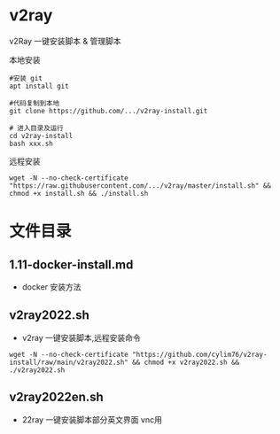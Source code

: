 # v2ray
 v2Ray 一键安装脚本 &amp; 管理脚本

本地安装

```
#安装 git
apt install git

#代码复制到本地
git clone https://github.com/.../v2ray-install.git

# 进入目录及运行
cd v2ray-install
bash xxx.sh
```

远程安装
```
wget -N --no-check-certificate "https://raw.githubusercontent.com/.../v2ray/master/install.sh" && chmod +x install.sh && ./install.sh
```

# 文件目录

## 1.11-docker-install.md 
- docker 安装方法

## v2ray2022.sh
- v2ray 一键安装脚本,远程安装命令

```
wget -N --no-check-certificate "https://github.com/cylim76/v2ray-install/raw/main/v2ray2022.sh" && chmod +x v2ray2022.sh && ./v2ray2022.sh

```

## v2ray2022en.sh
- 22ray 一键安装脚本部分英文界面 vnc用

